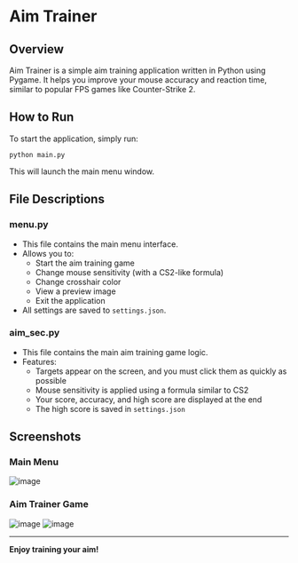 # Aim Trainer

## Overview
Aim Trainer is a simple aim training application written in Python using Pygame. It helps you improve your mouse accuracy and reaction time, similar to popular FPS games like Counter-Strike 2.

## How to Run
To start the application, simply run:

```
python main.py
```

This will launch the main menu window.

## File Descriptions

### menu.py
- This file contains the main menu interface.
- Allows you to:
  - Start the aim training game
  - Change mouse sensitivity (with a CS2-like formula)
  - Change crosshair color
  - View a preview image
  - Exit the application
- All settings are saved to `settings.json`.

### aim_sec.py
- This file contains the main aim training game logic.
- Features:
  - Targets appear on the screen, and you must click them as quickly as possible
  - Mouse sensitivity is applied using a formula similar to CS2
  - Your score, accuracy, and high score are displayed at the end
  - The high score is saved in `settings.json`

## Screenshots

### Main Menu
![image](https://github.com/user-attachments/assets/e80cffd6-d1b0-4b7f-9c9d-3921e535a79f)


### Aim Trainer Game
![image](https://github.com/user-attachments/assets/a7dabcb5-45cf-4ef2-a054-d71c46013e2e)
![image](https://github.com/user-attachments/assets/e5aaab99-32af-4f7d-83a2-709a10635b6c)


---

**Enjoy training your aim!** 
